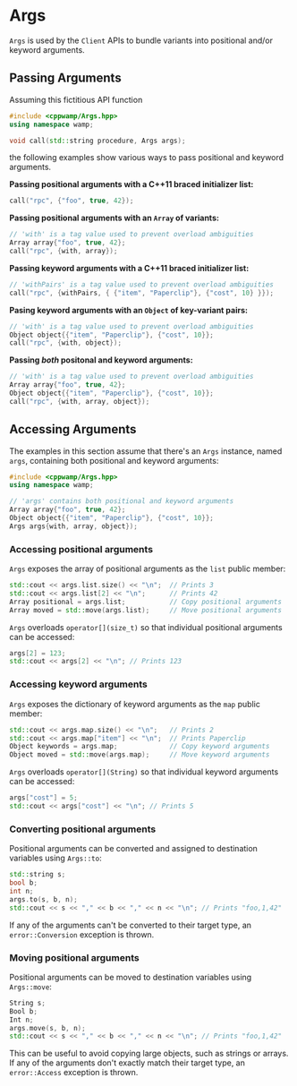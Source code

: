 <!-- ---------------------------------------------------------------------------
                Copyright Butterfly Energy Systems 2014-2015.
         Distributed under the Boost Software License, Version 1.0.
             (See accompanying file LICENSE_1_0.txt or copy at
                    http://www.boost.org/LICENSE_1_0.txt)
---------------------------------------------------------------------------- -->
Args
====

`Args` is used by the `Client` APIs to bundle variants into positional and/or
keyword arguments.

Passing Arguments
-----------------

Assuming this fictitious API function
```c++
#include <cppwamp/Args.hpp>
using namespace wamp;

void call(std::string procedure, Args args);
```
the following examples show various ways to pass positional and keyword
arguments.

**Passing positional arguments with a C++11 braced initializer list:**
```c++
call("rpc", {"foo", true, 42});
```

**Passing positional arguments with an `Array` of variants:**
```c++
// 'with' is a tag value used to prevent overload ambiguities
Array array{"foo", true, 42};
call("rpc", {with, array});
```

**Passing keyword arguments with a C++11 braced initializer list:**
```c++
// 'withPairs' is a tag value used to prevent overload ambiguities
call("rpc", {withPairs, { {"item", "Paperclip"}, {"cost", 10} }});
```

**Pasing keyword arguments with an `Object` of key-variant pairs:**
```c++
// 'with' is a tag value used to prevent overload ambiguities
Object object{{"item", "Paperclip"}, {"cost", 10}};
call("rpc", {with, object});
```

**Passing _both_ positonal and keyword arguments:**
```c++
// 'with' is a tag value used to prevent overload ambiguities
Array array{"foo", true, 42};
Object object{{"item", "Paperclip"}, {"cost", 10}};
call("rpc", {with, array, object});
```

Accessing Arguments
-------------------

The examples in this section assume that there's an `Args` instance, named
`args`, containing both positional and keyword arguments:
```c++
#include <cppwamp/Args.hpp>
using namespace wamp;

// 'args' contains both positional and keyword arguments
Array array{"foo", true, 42};
Object object{{"item", "Paperclip"}, {"cost", 10}};
Args args{with, array, object});
```

### Accessing positional arguments

`Args` exposes the array of positional arguments as the `list` public member:
```c++
std::cout << args.list.size() << "\n";  // Prints 3
std::cout << args.list[2] << "\n";      // Prints 42
Array positional = args.list;           // Copy positional arguments
Array moved = std::move(args.list);     // Move positional arguments
```

`Args` overloads `operator[](size_t)` so that individual positional arguments
can be accessed:
```c++
args[2] = 123;
std::cout << args[2] << "\n"; // Prints 123
```

### Accessing keyword arguments

`Args` exposes the dictionary of keyword arguments as the `map` public member:
```c++
std::cout << args.map.size() << "\n";   // Prints 2
std::cout << args.map["item"] << "\n";  // Prints Paperclip
Object keywords = args.map;             // Copy keyword arguments
Object moved = std::move(args.map);     // Move keyword arguments
```

`Args` overloads `operator[](String)` so that individual keyword arguments
can be accessed:
```c++
args["cost"] = 5;
std::cout << args["cost"] << "\n"; // Prints 5
```

### Converting positional arguments

Positional arguments can be converted and assigned to destination variables
using `Args::to`:
```c++
std::string s;
bool b;
int n;
args.to(s, b, n);
std::cout << s << "," << b << "," << n << "\n"; // Prints "foo,1,42"
```
If any of the arguments can't be converted to their target type, an
`error::Conversion` exception is thrown.

### Moving positional arguments

Positional arguments can be moved to destination variables using `Args::move`:
```c++
String s;
Bool b;
Int n;
args.move(s, b, n);
std::cout << s << "," << b << "," << n << "\n"; // Prints "foo,1,42"
```
This can be useful to avoid copying large objects, such as strings or arrays.
If any of the arguments don't exactly match their target type, an
`error::Access` exception is thrown.
